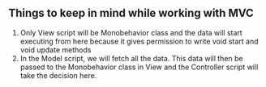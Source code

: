 ## Things to keep in mind while working with MVC
1. Only View script will be Monobehavior class and the data will start executing from here because it gives permission to write void start and void update methods
2. In the Model script, we will fetch all the data. This data will then be passed to the Monobehavior class in View and the Controller script will take the decision here.
